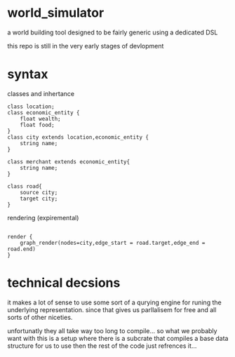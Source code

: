 # world_simulator
a world building tool designed to be fairly generic using a dedicated DSL

this repo is still in the very early stages of devlopment

# syntax

classes and inhertance

```
class location;
class economic_entity {
	float wealth;
	float food;
}
class city extends location,economic_entity {
	string name;
}

class merchant extends economic_entity{
	string name;
}

class road{
	source city;
	target city;
}
```

rendering (expiremental)
```

render {
	graph_render(nodes=city,edge_start = road.target,edge_end = road.end)
}

```

# technical decsions
it makes a lot of sense to use some sort of a qurying engine for runing the underlying representation.
since that gives us parllalisem for free and all sorts of other niceties.

unfortunatly they all take way too long to compile... so what we probably want with this is a setup where there is a subcrate that compiles a base data structure for us to use then the rest of the code just refrences it...